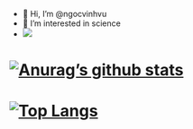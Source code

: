- 👋 Hi, I’m @ngocvinhvu
- 👀 I’m interested in science
- ![](https://img.shields.io/badge/python-v3.7-blue)
# [![Anurag’s github stats](https://github-readme-stats.vercel.app/api?username=ngocvinhvu)](https://github.com/ngocvinhvu)
# [![Top Langs](https://github-readme-stats.vercel.app/api/top-langs/?username=ngocvinhvu&layout=compact)](https://github.com/ngocvinhvu)                                                                                                                       
